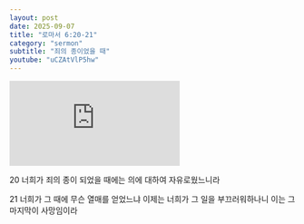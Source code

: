 ```yaml
---
layout: post
date: 2025-09-07
title: "로마서 6:20-21"
category: "sermon"
subtitle: "죄의 종이었을 때"
youtube: "uCZAtVlP5hw"
---
```


<div class="youtube margin-large">
    <iframe src="https://www.youtube.com/embed/uCZAtVlP5hw" title="YouTube video player" frameborder="0" allow="accelerometer; autoplay; clipboard-write; encrypted-media; gyroscope; picture-in-picture; web-share" allowfullscreen></iframe>
</div>

20 너희가 죄의 종이 되었을 때에는 의에 대하여 자유로웠느니라

21 너희가 그 때에 무슨 열매를 얻었느냐 이제는 너희가 그 일을 부끄러워하나니 이는 그 마지막이 사망임이라

